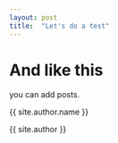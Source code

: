 ```yaml
---
layout: post
title:  "Let's do a test"
---
```


# And like this

you can add posts.<br/>

{{ site.author.name }}<br/>

{{ site.author }}<br/>
